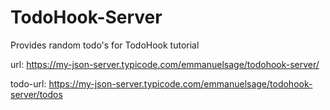 # TodoHook-Server
Provides random todo's for TodoHook tutorial


url: https://my-json-server.typicode.com/emmanuelsage/todohook-server/

todo-url: https://my-json-server.typicode.com/emmanuelsage/todohook-server/todos
